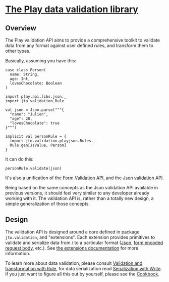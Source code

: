 # [The Play data validation library](https://github.com/jto/validation)

## Overview

The Play validation API aims to provide a comprehensive toolkit to validate data from any format against user defined rules, and transform them to other types.

Basically, assuming you have this:

```tut:silent
case class Person(
  name: String,
  age: Int,
  lovesChocolate: Boolean
)
```

```tut:silent
import play.api.libs.json._
import jto.validation.Rule

val json = Json.parse("""{
  "name": "Julien",
  "age": 28,
  "lovesChocolate": true
}""")

implicit val personRule = {
  import jto.validation.playjson.Rules._
  Rule.gen[JsValue, Person]
}
```

It can do this:

```tut
personRule.validate(json)
```

It's also a unification of the [Form Validation API](https://www.playframework.com/documentation/2.3.x/ScalaForms), and the [Json validation API](https://www.playframework.com/documentation/2.3.x/ScalaJsonCombinators).

Being based on the same concepts as the Json validation API available in previous versions, it should feel very similar to any developer already working with it. The validation API is, rather than a totally new design, a simple generalization of those concepts.

## Design

The validation API is designed around a core defined in package `jto.validation`, and "extensions". Each extension provides primitives to validate and serialize data from / to a particular format ([Json](ScalaValidationJson.md), [form encoded request body](ScalaValidationMigrationForm.md), etc.). See [the extensions documentation](ScalaValidationExtensions.md) for more information.

To learn more about data validation, please consult [Validation and transformation with Rule](ScalaValidationRule.md), for data serialization read [Serialization with Write](ScalaValidationWrite.md). If you just want to figure all this out by yourself, please see the [Cookbook](ScalaValidationCookbook.md).
